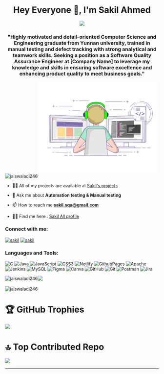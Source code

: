 <h1 align="center">Hey Everyone 👋, I'm Sakil Ahmed</h1>
<div align="center"> <img src="https://i.ibb.co.com/HzCR0rv/Yellow-Geometric-Modern-Professional-Manager-Linked-In-Banner.png"> </div>
<h3 align="center">"Highly motivated and detail-oriented Computer Science and Engineering graduate from Yunnan university, trained in manual testing and defect tracking with strong analytical and teamwork skills. Seeking a position as a Software Quality Assurance Engineer at [Company Name] to leverage my knowledge and skills in ensuring software excellence and enhancing product quality to meet business goals." </h3>
<img align="right" alt="Coding" width="400" src="https://raw.githubusercontent.com/devSouvik/devSouvik/master/gif3.gif">

<p align="left"> <img src="https://komarev.com/ghpvc/?username=jaiswaladi246&label=Profile%20views&color=0e75b6&style=flat" alt="jaiswaladi246" /> </p>

- 👨‍💻 All of my projects are available at [Sakil's projects](https://github.com/MD-SAKIL-AHMED?tab=repositories)

- 💬 Ask me about **Automation testing & Manual testing**

- 📫 How to reach me **sakil.sqa@gmail.com**
- 👨‍💻 Find me here : [Sakil All profile](https://linktr.ee/Sakil2318)


<h3 align="left">Connect with me:</h3>
<p align="left">
<a href="https://www.linkedin.com/in/sakil2318" target="blank"><img align="center" src="https://raw.githubusercontent.com/rahuldkjain/github-profile-readme-generator/master/src/images/icons/Social/linked-in-alt.svg" alt="sakil" height="30" width="40" /></a>
<a href="" target="blank"><img align="center" src="https://raw.githubusercontent.com/rahuldkjain/github-profile-readme-generator/master/src/images/icons/Social/instagram.svg" alt="sakil" height="30" width="40" /></a>

  
</p>

<h3 align="left">Languages and Tools:</h3>

![C](https://img.shields.io/badge/c-%2300599C.svg?style=for-the-badge&logo=c&logoColor=white) ![Java](https://img.shields.io/badge/java-%23ED8B00.svg?style=for-the-badge&logo=openjdk&logoColor=white) ![JavaScript](https://img.shields.io/badge/javascript-%23323330.svg?style=for-the-badge&logo=javascript&logoColor=%23F7DF1E) ![CSS3](https://img.shields.io/badge/css3-%231572B6.svg?style=for-the-badge&logo=css3&logoColor=white) ![Netlify](https://img.shields.io/badge/netlify-%23000000.svg?style=for-the-badge&logo=netlify&logoColor=#00C7B7) ![GithubPages](https://img.shields.io/badge/github%20pages-121013?style=for-the-badge&logo=github&logoColor=white) ![Apache](https://img.shields.io/badge/apache-%23D42029.svg?style=for-the-badge&logo=apache&logoColor=white) ![Jenkins](https://img.shields.io/badge/jenkins-%232C5263.svg?style=for-the-badge&logo=jenkins&logoColor=white) ![MySQL](https://img.shields.io/badge/mysql-4479A1.svg?style=for-the-badge&logo=mysql&logoColor=white) ![Figma](https://img.shields.io/badge/figma-%23F24E1E.svg?style=for-the-badge&logo=figma&logoColor=white) ![Canva](https://img.shields.io/badge/Canva-%2300C4CC.svg?style=for-the-badge&logo=Canva&logoColor=white) ![GitHub](https://img.shields.io/badge/github-%23121011.svg?style=for-the-badge&logo=github&logoColor=white) ![Git](https://img.shields.io/badge/git-%23F05033.svg?style=for-the-badge&logo=git&logoColor=white) ![Postman](https://img.shields.io/badge/Postman-FF6C37?style=for-the-badge&logo=postman&logoColor=white) ![Jira](https://img.shields.io/badge/jira-%230A0FFF.svg?style=for-the-badge&logo=jira&logoColor=white)


<p><img align="left" src="https://github-readme-stats.vercel.app/api/top-langs?username=jaiswaladi246&show_icons=true&locale=en&layout=compact" alt="jaiswaladi246" /></p>

![](https://github-readme-stats.vercel.app/api?username=MD-SAKIL-AHMED&theme=transparent&hide_border=false&include_all_commits=true&count_private=false)<br/>

<p><img align="center" src="https://github-readme-streak-stats.herokuapp.com/?user=jaiswaladi246&" alt="jaiswaladi246" /></p>

# 🏆 GitHub Trophies
![](https://github-profile-trophy.vercel.app/?username=MD-SAKIL-AHMED&theme=transparent&no-frame=false&no-bg=true&margin-w=4)

# 🔝 Top Contributed Repo
![](https://github-contributor-stats.vercel.app/api?username=MD-SAKIL-AHMED&limit=5&theme=transparent&combine_all_yearly_contributions=true)

---


<!-- Proudly created with GPRM ( https://gprm.itsvg.in ) -->
